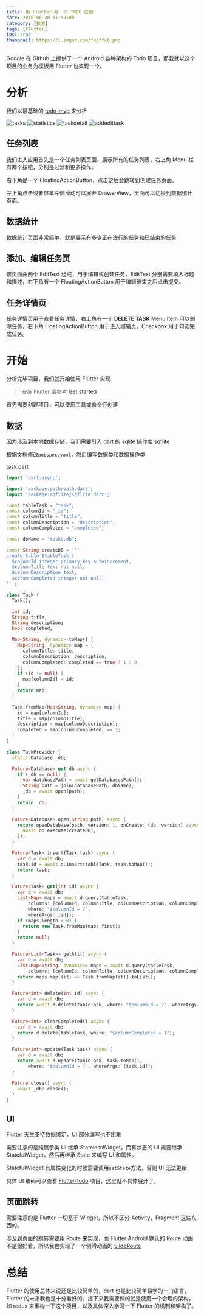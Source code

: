 ```yaml
---
title: 用 Flutter 写一个 TODO 应用
date: 2018-08-30 11:50:00
category: [技术]
tags: [Flutter]
toc: true
thumbnail: https://i.imgur.com/fxgffx6.png
---
```


Google 在 Github 上提供了一个 Android 各种架构的 Todo 项目，那我就以这个项目的业务为模板用 Flutter 也实现一个。

# 分析

我们以最基础的 [todo-mvp](https://github.com/googlesamples/android-architecture/tree/todo-mvp) 来分析

![tasks](https://i.imgur.com/xaaJejJ.jpg) ![statistics](https://i.imgur.com/IGcI9XM.jpg) ![taskdetail](https://i.imgur.com/bgJ34ds.jpg) ![addedittask](https://i.imgur.com/MpMzblY.jpg)

## 任务列表

我们进入应用首先是一个任务列表页面，展示所有的任务列表，右上角 Menu 栏有两个按钮，分别是过滤和更多操作。

右下角是一个 FloatingActionButton，点击之后会跳转到创建任务页面。

左上角点击或者屏幕左侧滑动可以展开 DrawerView，里面可以切换到数据统计页面。

## 数据统计

数据统计页面非常简单，就是展示有多少正在进行的任务和已结束的任务

## 添加、编辑任务页

该页面由两个 EditText 组成，用于编辑或创建任务，EditText 分别需要填入标题和描述，右下角有一个 FloatingActionButton 用于编辑结束之后点击提交。

## 任务详情页

任务详情页用于查看任务详情，右上角有一个 **DELETE TASK** Menu Item 可以删除任务，右下角 FloatingActionButton 用于进入编辑页，Checkbox 用于勾选完成任务。

# 开始

分析完毕项目，我们就开始使用 Flutter 实现

> 安装 Flutter 请参考 [Get started](https://flutter.io/get-started/install/)

首先需要创建项目，可以使用工具或命令行创建

## 数据

因为涉及到本地数据存储，我们需要引入 dart 的 sqlite 操作库 [sqflite](https://pub.dartlang.org/packages/sqflite)

根据文档修改`pubspec.yaml`，然后编写数据类和数据操作类

task.dart

```dart
import 'dart:async';

import 'package:path/path.dart';
import 'package:sqflite/sqflite.dart';

const tableTask = "task";
const columnId = "_id";
const columnTitle = "title";
const columnDescription = "description";
const columnCompleted = "completed";

const dbName = "tasks.db";

const String createDB = '''
create table $tableTask ( 
  $columnId integer primary key autoincrement, 
  $columnTitle text not null,
  $columnDescription text,
  $columnCompleted integer not null)
''';

class Task {
  Task();

  int id;
  String title;
  String description;
  bool completed;

  Map<String, dynamic> toMap() {
    Map<String, dynamic> map = {
      columnTitle: title,
      columnDescription: description,
      columnCompleted: completed == true ? 1 : 0,
    };
    if (id != null) {
      map[columnId] = id;
    }
    return map;
  }

  Task.fromMap(Map<String, dynamic> map) {
    id = map[columnId];
    title = map[columnTitle];
    description = map[columnDescription];
    completed = map[columnCompleted] == 1;
  }
}

class TaskProvider {
  static Database _db;

  Future<Database> get db async {
    if (_db == null) {
      var databasePath = await getDatabasesPath();
      String path = join(databasePath, dbName);
      _db = await open(path);
    }
    return _db;
  }

  Future<Database> open(String path) async {
    return openDatabase(path, version: 1, onCreate: (db, version) async {
      await db.execute(createDB);
    });
  }

  Future<Task> insert(Task task) async {
    var d = await db;
    task.id = await d.insert(tableTask, task.toMap());
    return task;
  }

  Future<Task> get(int id) async {
    var d = await db;
    List<Map> maps = await d.query(tableTask,
        columns: [columnId, columnTitle, columnDescription, columnCompleted],
        where: "$columnId = ?",
        whereArgs: [id]);
    if (maps.length > 0) {
      return new Task.fromMap(maps.first);
    }
    return null;
  }

  Future<List<Task>> getAll() async {
    var d = await db;
    List<Map<String, dynamic>> maps = await d.query(tableTask,
        columns: [columnId, columnTitle, columnDescription, columnCompleted]);
    return maps.map((it) => Task.fromMap(it)).toList();
  }

  Future<int> delete(int id) async {
    var d = await db;
    return await d.delete(tableTask, where: "$columnId = ?", whereArgs: [id]);
  }

  Future<int> clearCompleted() async {
    var d = await db;
    return d.delete(tableTask, where: "$columnCompleted = 1");
  }

  Future<int> update(Task task) async {
    var d = await db;
    return await d.update(tableTask, task.toMap(),
        where: "$columnId = ?", whereArgs: [task.id]);
  }

  Future close() async {
    await _db?.close();
  }
}
```

## UI

Flutter 天生支持数据绑定，UI 部分编写也不困难

需要注意的是纯展示类 UI 继承 StatelessWidget，而有状态的 UI 需要继承 StatefulWidget，然后再继承 State 来编写 UI 和属性。

StatefulWidget 有属性变化的时候需要调用`setState`方法，否则 UI 无法更新

具体 UI 编码可以查看 [Flutter-todo](https://github.com/loshine/flutter-todo) 项目，这里就不具体展开了。

## 页面跳转

需要注意的是 Flutter 一切基于 Widget，所以不区分 Activity，Fragment 这些东西的。

涉及到页面的跳转需要用 Route 来实现，而 Flutter Android 默认的 Route 动画不是很好看，所以我也实现了一个侧滑动画的 [SlideRoute](https://github.com/loshine/flutter-todo/blob/master/lib/utils.dart)

# 总结

Flutter 的使用总体来说还是比较简单的，dart 也是比较简单易学的一门语言，Flutter 的未来我也是十分看好的。接下来我需要做的就是使用一个合理的架构，如 redux 来重构一下这个项目，以及具体深入学习一下 Flutter 的机制和架构了。